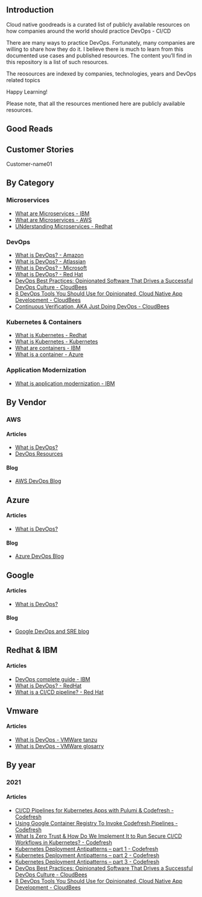 ## Introduction
Cloud native goodreads is a curated list of publicly available resources on how companies around the world should practice DevOps - CI/CD

There are many ways to practice DevOps. Fortunately, many companies are willing to share how they do it. I believe there is much to learn from this documented use cases and published resources. The content you’ll find in this repository is a list of such resources.

The reosources are indexed by companies, technologies, years and DevOps related topics

Happy Learning!

Please note, that all the resources mentioned here are publicly available resources.
## Good Reads
## Customer Stories
  Customer-name01
## By Category
### Microservices
* [What are Microservices - IBM](https://www.ibm.com/cloud/learn/microservices)
* [What are Microservices - AWS](https://aws.amazon.com/microservices)
* [UNderstanding Microservices - Redhat](https://www.redhat.com/en/topics/microservices)
### DevOps
* [What is DevOps? - Amazon](https://aws.amazon.com/devops/what-is-devops) 
* [What is DevOps? - Atlassian](https://www.atlassian.com/devops) 
* [What is DevOps? - Microsoft](https://docs.microsoft.com/en-us/azure/devops/learn/what-is-devops) 
* [What is DevOps? - Red Hat](https://www.redhat.com/en/topics/devops) 
* [DevOps Best Practices: Opinionated Software That Drives a Successful DevOps Culture - CloudBees](https://www.cloudbees.com/blog/devops-best-practices) 
* [8 DevOps Tools You Should Use for Opinionated, Cloud Native App Development - CloudBees](https://www.cloudbees.com/blog/devops-tools-cloud-native-development) 
* [Continuous Verification, AKA Just Doing DevOps - CloudBees](https://www.cloudbees.com/blog/continuous-verification) 
### Kubernetes & Containers
* [What is Kubernetes - Redhat](https://www.redhat.com/en/topics/containers/what-is-kubernetes)
* [What is Kubernetes - Kubernetes](https://kubernetes.io/docs/concepts/overview/what-is-kubernetes/)
* [What are containers - IBM](https://www.ibm.com/cloud/learn/containers)
* [What is a container - Azure](https://azure.microsoft.com/en-in/overview/what-is-a-container)
### Application Modernization
* [What is application modernization - IBM](https://www.vmware.com/topics/glossary/content/application-modernization)
## By Vendor

### AWS
#### Articles
* [What is DevOps?](https://aws.amazon.com/devops/what-is-devops)
* [DevOps Resources](https://aws.amazon.com/devops/resources)

#### Blog
* [AWS DevOps Blog](https://aws.amazon.com/blogs/devops/)

## Azure
#### Articles
* [What is DevOps?](https://docs.microsoft.com/en-us/azure/devops/learn/what-is-devops)

#### Blog
* [Azure DevOps Blog](https://devblogs.microsoft.com/devops)

## Google
#### Articles
* [What is DevOps?](https://cloud.google.com/devops)
#### Blog
* [Google DevOps and SRE blog](https://cloud.google.com/blog/products/devops-sre)
## Redhat & IBM
#### Articles
* [DevOps complete guide - IBM](https://www.ibm.com/cloud/learn/devops-a-complete-guide)
* [What is DevOps? - RedHat](https://www.redhat.com/en/topics/devops)
* [What is a CI/CD pipeline? - Red Hat](https://www.redhat.com/en/topics/devops/what-cicd-pipeline)
## Vmware
#### Articles
* [What is DevOps - VMWare tanzu](https://tanzu.vmware.com/devops)
* [What is DevOps - VMWare glosarry](https://www.vmware.com/topics/glossary/content/devops)

## By year 
### 2021
#### Articles 
* [CI/CD Pipelines for Kubernetes Apps with Pulumi & Codefresh - Codefresh](https://codefresh.io/webinars/ci-cd-pipelines-kubernetes-apps-pulumi-codefresh) 
* [Using Google Container Registry To Invoke Codefresh Pipelines - Codefresh](https://codefresh.io/continuous-integration/using-google-container-registry-invoke-codefresh-pipelines/) 
* [What Is Zero Trust & How Do We Implement It to Run Secure CI/CD Workflows in Kubernetes? - Codefresh](https://codefresh.io/security-testing/codefresh-runner-overview) 
* [Kubernetes Deployment Antipatterns – part 1 - Codefresh](https://codefresh.io/kubernetes-tutorial/kubernetes-antipatterns-1) 
* [Kubernetes Deployment Antipatterns – part 2 - Codefresh](https://codefresh.io/kubernetes-tutorial/kubernetes-antipatterns-2) 
* [Kubernetes Deployment Antipatterns – part 3 - Codefresh](https://codefresh.io/kubernetes-tutorial/kubernetes-antipatterns-3) 
* [DevOps Best Practices: Opinionated Software That Drives a Successful DevOps Culture - CloudBees](https://www.cloudbees.com/blog/devops-best-practices) 
* [8 DevOps Tools You Should Use for Opinionated, Cloud Native App Development - CloudBees](https://www.cloudbees.com/blog/devops-tools-cloud-native-development)